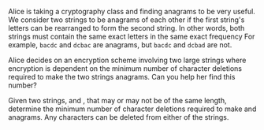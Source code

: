 Alice is taking a cryptography class and finding anagrams to be very useful. We consider two strings to be anagrams of each other if the first string's letters can be rearranged to form the second string. In other words, both strings must contain the same exact letters in the same exact frequency For example, `bacdc` and `dcbac` are anagrams, but `bacdc` and `dcbad` are not.

Alice decides on an encryption scheme involving two large strings where encryption is dependent on the minimum number of character deletions required to make the two strings anagrams. Can you help her find this number?

Given two strings,  and , that may or may not be of the same length, determine the minimum number of character deletions required to make  and  anagrams. Any characters can be deleted from either of the strings.
